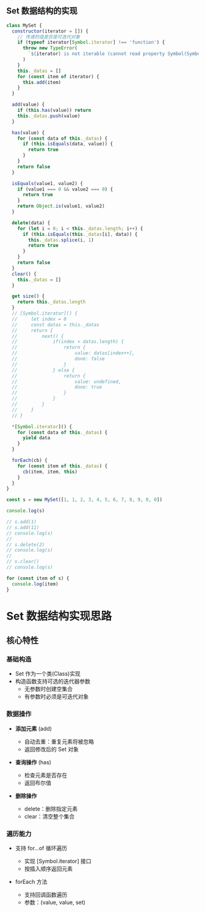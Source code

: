 ## Set 数据结构的实现

```js
class MySet {
  constructor(iterator = []) {
    // 传递的值是否是可迭代对象
    if (typeof iterator[Symbol.iterator] !== 'function') {
      throw new TypeError(
        `${iterator} is not iterable (cannot read property Symbol(Symbol.iterator))`
      )
    }
    this._datas = []
    for (const item of iterator) {
      this.add(item)
    }
  }

  add(value) {
    if (this.has(value)) return
    this._datas.push(value)
  }

  has(value) {
    for (const data of this._datas) {
      if (this.isEquals(data, value)) {
        return true
      }
    }
    return false
  }

  isEquals(value1, value2) {
    if (value1 === 0 && value2 === 0) {
      return true
    }
    return Object.is(value1, value2)
  }

  delete(data) {
    for (let i = 0; i < this._datas.length; i++) {
      if (this.isEquals(this._datas[i], data)) {
        this._datas.splice(i, 1)
        return true
      }
    }
    return false
  }
  clear() {
    this._datas = []
  }

  get size() {
    return this._datas.length
  } 
  // [Symbol.iterator]() {
  //     let index = 0
  //     const datas = this._datas
  //     return {
  //         next() {
  //             if(index < datas.length) {
  //                 return {
  //                     value: datas[index++],
  //                     done: false
  //                 }
  //             } else {
  //                 return {
  //                     value: undefined,
  //                     done: true
  //                 }
  //             }
  //         }
  //     }
  // }

  *[Symbol.iterator]() {
    for (const data of this._datas) {
      yield data
    }
  }

  forEach(cb) {
    for (const item of this._datas) {
      cb(item, item, this)
    }
  }
}

const s = new MySet([1, 1, 2, 3, 4, 5, 6, 7, 8, 9, 0, 0])

console.log(s)

// s.add(1)
// s.add(11)
// console.log(s)
//
// s.delete(2)
// console.log(s)
//
// s.clear()
// console.log(s)

for (const item of s) {
  console.log(item)
}
```

# Set 数据结构实现思路

## 核心特性

### 基础构造

- Set 作为一个类(Class)实现
- 构造函数支持可选的迭代器参数
  - 无参数时创建空集合
  - 有参数时必须是可迭代对象

### 数据操作

- **添加元素** (add)

  - 自动去重：重复元素将被忽略
  - 返回修改后的 Set 对象

- **查询操作** (has)

  - 检查元素是否存在
  - 返回布尔值

- **删除操作**
  - delete：删除指定元素
  - clear：清空整个集合

### 遍历能力

- 支持 for...of 循环遍历

  - 实现 [Symbol.iterator] 接口
  - 按插入顺序返回元素

- forEach 方法
  - 支持回调函数遍历
  - 参数：(value, value, set)
